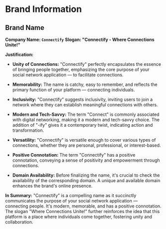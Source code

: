 # Brand Information

## Brand Name

**Company Name: `Connectify`**
**Slogan: "Connectify - Where Connections Unite!"**

**Justification:**
- **Unity of Connections:** "Connectify" perfectly encapsulates the essence of bringing people together, emphasizing the core purpose of your social network application — to facilitate connections.
  
- **Memorability:** The name is catchy, easy to remember, and reflects the primary function of your platform — connecting individuals.

- **Inclusivity:** "Connectify" suggests inclusivity, inviting users to join a network where they can establish meaningful connections with others.

- **Modern and Tech-Savvy:** The term "Connect" is commonly associated with digital networking, making it a modern and tech-savvy choice. The addition of "-ify" gives it a contemporary twist, indicating action and transformation.

- **Versatility:** "Connectify" is versatile enough to cover various types of connections, whether they are personal, professional, or interest-based.

- **Positive Connotation:** The term "Connectify" has a positive connotation, conveying a sense of positivity and empowerment through connections.

- **Domain Availability:** Before finalizing the name, it's crucial to check the availability of the corresponding domain. A unique and available domain enhances the brand's online presence.

**In Summary:**
"Connectify" is a compelling name as it succinctly communicates the purpose of your social network application — connecting people. It's modern, memorable, and has a positive connotation. The slogan "Where Connections Unite!" further reinforces the idea that this platform is a place where individuals come together, fostering unity and collaboration.

